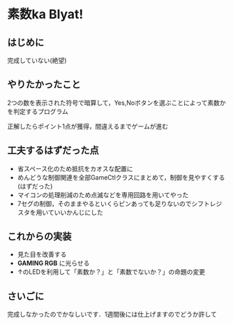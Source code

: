 # 素数ka Blyat!

## はじめに
完成していない(絶望)

## やりたかったこと
2つの数を表示された符号で暗算して，Yes,Noボタンを選ぶことによって素数かを判定するプログラム

正解したらポイント1点が獲得，間違えるまでゲームが進む

## 工夫するはずだった点
- 省スペース化のため抵抗をカオスな配置に
- めんどうな制御関連を全部GameCtlクラスにまとめて，制御を見やすくする(はずだった)
- マイコンの処理削減のため点滅などを専用回路を用いてやった
- 7セグの制御，そのままやるといくらピンあっても足りないのでシフトレジスタを用いていいかんじにした

## これからの実装
- 見た目を改善する
- **GAMING RGB** に光らせる
- ↑のLEDを利用して「素数か？」と「素数でないか？」の命題の変更

## さいごに
完成しなかったのでかなしいです．1週間後には仕上げますのでどうか許して
